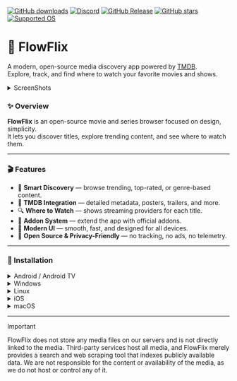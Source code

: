 [![GitHub downloads](https://img.shields.io/github/downloads/FlowFlix/FlowFlix/total?color=orange&label=Downloads)](https://github.com/FlowFlix/FlowFlix/releases)
[![Discord](https://img.shields.io/discord/1338569820320436314?label=Discord&logo=discord&color=7289DA)](https://discord.gg/mRUAC25fuV)
[![GitHub Release](https://img.shields.io/github/v/release/FlowFlix/FlowFlix?color=green&label=Release)](https://github.com/FlowFlix/FlowFlix/releases)
[![GitHub stars](https://img.shields.io/github/stars/FlowFlix/FlowFlix?style=social)](https://github.com/FlowFlix/FlowFlix/stargazers)
[![Supported OS](https://img.shields.io/badge/OS-Android%20|%20Windows%20|%20Linux%20|%20iOS%20|%20macOS-blue)](#installation)

# 🌊 FlowFlix

A modern, open-source media discovery app powered by [TMDB](https://www.themoviedb.org).  
Explore, track, and find where to watch your favorite movies and shows.

<details>
 <summary>ScreenShots</summary>
 Comming Soon
</details>

### ✨ Overview

**FlowFlix** is an open-source movie and series browser focused on design, simplicity.  
It lets you discover titles, explore trending content, and see where to watch them.

---

### 🎬 Features

- 🧠 **Smart Discovery** — browse trending, top-rated, or genre-based content.  
- 🎥 **TMDB Integration** — detailed metadata, posters, trailers, and more.  
- 🔍 **Where to Watch** — shows streaming providers for each title.  
- 🧩 **Addon System** — extend the app with official addons.  
- 🎨 **Modern UI** — smooth, fast, and designed for all devices.  
- 🖤 **Open Source & Privacy-Friendly** — no tracking, no ads, no telemetry.

---

### 🚀 Installation

<details>
  <summary>Android / Android TV</summary>

1. Download the FlowFlix.apk from [Releases](https://github.com/FlowFlix/FlowFlix/releases)  
2. Install the downloaded APK.  
3. Run and enjoy.

</details>

<details>
  <summary>Windows</summary>

1. Download the FlowFlix.exe installer from [Releases](https://github.com/FlowFlix/FlowFlix/releases)  
2. Run the .exe file.  
3. Follow the installation wizard.  
4. Run and enjoy.

</details>

<details>
  <summary>Linux</summary>

1. Download the FlowFlix.AppImage from [Releases](https://github.com/FlowFlix/FlowFlix/releases)  
2. Make it executable: `chmod +x FlowFlix.AppImage`  
3. Run the application: `./FlowFlix.AppImage`  
4. Run and enjoy.

</details>

<details>
  <summary>iOS</summary>

1. Download the FlowFlix.ipa file from [Releases](https://github.com/FlowFlix/FlowFlix/releases) 
2. Install the app on your iPhone using sideloading, for example: 
- [AltStore](https://altstore.io/) 
- [UseScarlet](https://usescarlet.com/) 

  (DONT ASK US HOW TO SIDELOAD APP YOU HAVE A LOT OF TUTORIALS ON YOUTUBE) 
3. Run and enjoy.

</details>

<details>
  <summary>macOS</summary>

1. Download the FlowFlix_macos.zip file from [Releases](https://github.com/FlowFlix/FlowFlix/releases)  
2. Unzip the file.  
3. Launch the app by double-clicking FlowFlix.app

</details>

---
> [!IMPORTANT]
> FlowFlix does not store any media files on our servers and is not directly linked to the media. Third-party services host all media, and FlowFlix merely provides a search and web scraping tool that indexes publicly available data. We are not responsible for the content or availability of the media, as we do not host or control any of it.
